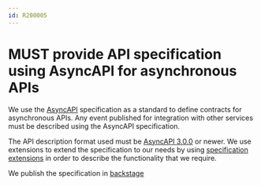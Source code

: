 ```yaml
---
id: R200005
---
```


# MUST provide API specification using AsyncAPI for asynchronous APIs

We use the [AsyncAPI](https://www.asyncapi.com/) specification as a standard to define contracts for asynchronous APIs.
Any event published for integration with other services must be described using the AsyncAPI specification.

The API description format used must be [AsyncAPI 3.0.0](https://www.asyncapi.com/docs/reference/specification/v3.0.0) or newer.
We use extensions to extend the specification to our needs by using [specification extensions](https://www.asyncapi.com/docs/reference/specification/v3.0.0#specificationExtensions) in order to describe the functionality that we require.

We publish the specification in [backstage](https://backstage.live.si.cloud.otto.de/startpage)
